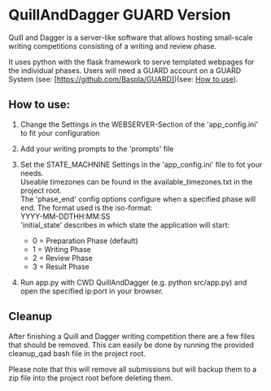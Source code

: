 # QuillAndDagger GUARD Version
Quill and Dagger is a server-like software that allows hosting small-scale writing competitions consisting of a 
writing and review phase.

It uses python with the flask framework to serve templated webpages for the individual phases.
Users will need a GUARD account on a GUARD System (see: [https://github.com/Baspla/GUARD])(see: [How to use](#how-to-use)).

## How to use:
1. Change the Settings in the WEBSERVER-Section of the 'app_config.ini' to fit your configuration
2. Add your writing prompts to the 'prompts' file
3. Set the STATE_MACHNINE Settings in the 'app_config.ini' file to fot your needs.  
   Useable timezones can be found
   in the available_timezones.txt in the project root.  
   The 'phase_end' config options configure when a specified phase will end. The format used is the iso-format:  
   YYYY-MM-DDTHH:MM:SS   
   'initial_state' describes in which state the application will start:
   
   * 0 = Preparation Phase (default)
   * 1 = Writing Phase
   * 2 = Review Phase
   * 3 = Result Phase
4. Run app.py with CWD QuillAndDagger (e.g. python src/app.py) and open the specified ip:port in your browser.
   
## Cleanup
After finishing a Quill and Dagger writing competition there are a few files that should be removed.
This can easily be done by running the provided cleanup_qad bash file in the project root.

Please note that this will remove all submissions but will backup them to a zip file into the project root 
before deleting them.
